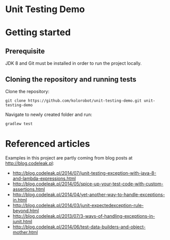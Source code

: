 Unit Testing Demo
=================

# Getting started

## Prerequisite

JDK 8 and Git must be installed in order to run the project locally.

## Cloning the repository and running tests

Clone the repository:

`git clone https://github.com/kolorobot/unit-testing-demo.git unit-testing-demo`

Navigate to newly created folder and run:

`gradlew test`

# Referenced articles

Examples in this project are partly coming from blog posts at http://blog.codeleak.pl:

- http://blog.codeleak.pl/2014/07/junit-testing-exception-with-java-8-and-lambda-expressions.html
- http://blog.codeleak.pl/2014/05/spice-up-your-test-code-with-custom-assertions.html
- http://blog.codeleak.pl/2014/04/yet-another-way-to-handle-exceptions-in.html
- http://blog.codeleak.pl/2014/03/junit-expectedexception-rule-beyond.html
- http://blog.codeleak.pl/2013/07/3-ways-of-handling-exceptions-in-junit.html
- http://blog.codeleak.pl/2014/06/test-data-builders-and-object-mother.html
